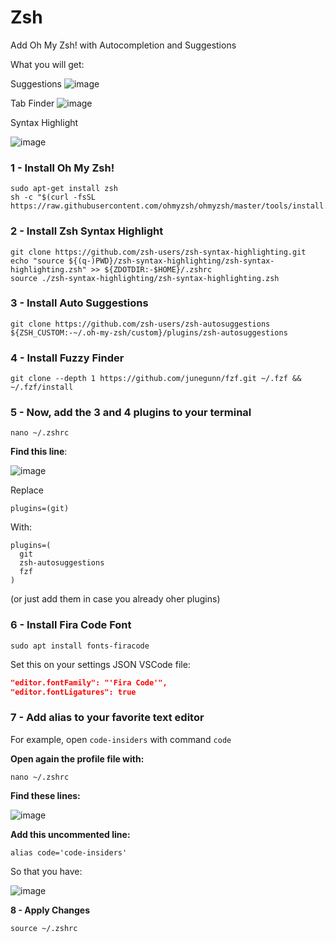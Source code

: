 # Zsh 
Add Oh My Zsh! with Autocompletion and Suggestions

What you will get:

Suggestions
![image](https://github.com/felipezarco/zsh/assets/11004919/0d32cec6-0d7e-4d36-b4ae-becc776d16c3)

Tab Finder
![image](https://github.com/felipezarco/zsh/assets/11004919/e70b2bd9-5526-4bd3-b4a5-a49462d71293)

Syntax Highlight

![image](https://github.com/felipezarco/zsh/assets/11004919/ee10faf4-1bd8-4105-bdc8-ac54f27747a8)


### 1 - Install Oh My Zsh!
```shell
sudo apt-get install zsh
sh -c "$(curl -fsSL https://raw.githubusercontent.com/ohmyzsh/ohmyzsh/master/tools/install.sh)"
```

### 2 - Install Zsh Syntax Highlight
```shell
git clone https://github.com/zsh-users/zsh-syntax-highlighting.git
echo "source ${(q-)PWD}/zsh-syntax-highlighting/zsh-syntax-highlighting.zsh" >> ${ZDOTDIR:-$HOME}/.zshrc
source ./zsh-syntax-highlighting/zsh-syntax-highlighting.zsh
```

### 3 - Install Auto Suggestions
```shell
git clone https://github.com/zsh-users/zsh-autosuggestions ${ZSH_CUSTOM:-~/.oh-my-zsh/custom}/plugins/zsh-autosuggestions
```

### 4 - Install Fuzzy Finder 
```shell
git clone --depth 1 https://github.com/junegunn/fzf.git ~/.fzf && ~/.fzf/install
```

### 5 - Now, add the 3 and 4 plugins to your terminal
```
nano ~/.zshrc

```
**Find this line**: 

![image](https://github.com/felipezarco/zsh/assets/11004919/1f700505-f6a9-4a8f-967e-c42dfda2e4c5)

Replace 
```shell
plugins=(git)
```
With:
```shell
plugins=(
  git
  zsh-autosuggestions
  fzf
)
```
(or just add them in case you already oher plugins)

### 6 - Install Fira Code Font
```shell
sudo apt install fonts-firacode
```

Set this on your settings JSON VSCode file:
```json
"editor.fontFamily": "'Fira Code'",
"editor.fontLigatures": true
```

### 7 - Add alias to your favorite text editor

For example, open `code-insiders` with command `code`

**Open again the profile file with:**
```shell
nano ~/.zshrc
```
**Find these lines:**

![image](https://github.com/felipezarco/zsh/assets/11004919/27ecdbd1-64c7-4b7a-b3e0-3b10c8c14ba6)

**Add this uncommented line:** 
```shell
alias code='code-insiders' 
```
So that you have:

![image](https://github.com/felipezarco/zsh/assets/11004919/221ea4bd-36b2-44f3-a449-aadf31573059)

**8 - Apply Changes**
```shell
source ~/.zshrc
```
